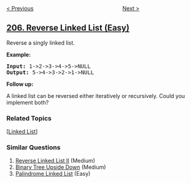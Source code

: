 <!--|This file generated by command(leetcode description); DO NOT EDIT.    |-->
<!--+----------------------------------------------------------------------+-->
<!--|@author    openset <openset.wang@gmail.com>                           |-->
<!--|@link      https://github.com/openset                                 |-->
<!--|@home      https://github.com/openset/leetcode                        |-->
<!--+----------------------------------------------------------------------+-->

[< Previous](https://github.com/openset/leetcode/tree/master/problems/isomorphic-strings "Isomorphic Strings")
　　　　　　　　　　　　　　　　
[Next >](https://github.com/openset/leetcode/tree/master/problems/course-schedule "Course Schedule")

## [206. Reverse Linked List (Easy)](https://leetcode.com/problems/reverse-linked-list "反转链表")

<p>Reverse a singly linked list.</p>

<p><strong>Example:</strong></p>

<pre>
<strong>Input:</strong> 1-&gt;2-&gt;3-&gt;4-&gt;5-&gt;NULL
<strong>Output:</strong> 5-&gt;4-&gt;3-&gt;2-&gt;1-&gt;NULL
</pre>

<p><b>Follow up:</b></p>

<p>A linked list can be reversed either iteratively or recursively. Could you implement both?</p>

### Related Topics
  [[Linked List](https://github.com/openset/leetcode/tree/master/tag/linked-list/README.md)]

### Similar Questions
  1. [Reverse Linked List II](https://github.com/openset/leetcode/tree/master/problems/reverse-linked-list-ii) (Medium)
  1. [Binary Tree Upside Down](https://github.com/openset/leetcode/tree/master/problems/binary-tree-upside-down) (Medium)
  1. [Palindrome Linked List](https://github.com/openset/leetcode/tree/master/problems/palindrome-linked-list) (Easy)
